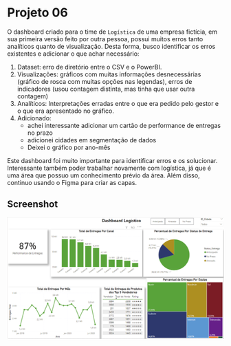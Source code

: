 # Projeto 06

O dashboard criado para o time de ```Logística``` de uma empresa fictícia, em sua primeira versão feito por outra pessoa, possui muitos erros tanto analíticos quanto de visualização.
Desta forma, busco identificar os erros existentes e adicionar o que achar necessário:

1. Dataset: erro de diretório entre o CSV e o PowerBI.
2. Visualizações: gráficos com muitas informações desnecessárias (gráfico de rosca com muitas opções nas legendas), erros de indicadores (usou contagem distinta, mas tinha que usar outra contagem)
3. Analíticos: Interpretações erradas entre o que era pedido pelo gestor e o que era apresentado no gráfico.
4. Adicionado:
   * achei interessante adicionar um cartão de performance de entregas no prazo
   * adicionei cidades em segmentação de dados
   * Deixei o gráfico por ano-mês

Este dashboard foi muito importante para identificar erros e os solucionar. Interessante também poder trabalhar novamente com logística, já que é uma área que possuo um conhecimento prévio da área. Além disso, continuo usando o Figma para criar as capas.

## Screenshot

![Projeto 6 - Dashboard de Logística](https://raw.githubusercontent.com/gustavo-rossin/powerbi/main/project06_logistico/logistics_dashboard.PNG)
